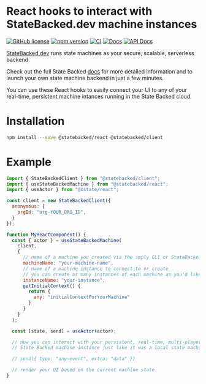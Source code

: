 # React hooks to interact with StateBacked.dev machine instances

[![GitHub license](https://img.shields.io/badge/license-MIT-blue.svg)](https://github.com/statebacked/react/blob/main/LICENSE) [![npm version](https://img.shields.io/npm/v/@statebacked/client.svg?style=flat)](https://www.npmjs.com/package/@statebacked/client) [![CI](https://github.com/statebacked/react/actions/workflows/ci.yaml/badge.svg)](https://github.com/statebacked/react/actions/workflows/ci.yaml) [![Docs](https://img.shields.io/badge/docs-statebacked-blue)](https://docs.statebacked.dev/) [![API Docs](https://img.shields.io/badge/docs-api-blue)](https://statebacked.github.io/react)

[StateBacked.dev](https://statebacked.dev) runs state machines as your secure, scalable, serverless backend.

Check out the full State Backed [docs](https://docs.statebacked.dev) for more detailed information and to
launch your own state machine backend in just a few minutes.

You can use these React hooks to easily connect your UI to any of your real-time,
persistent machine intances running in the State Backed cloud.

# Installation

```bash
npm install --save @statebacked/react @statebacked/client
```

# Example

```js
import { StateBackedClient } from "@statebacked/client";
import { useStateBackedMachine } from "@statebacked/react";
import { useActor } from "@xstate/react";

const client = new StateBackedClient({
  anonymous: {
    orgId: "org-YOUR_ORG_ID",
  }
});

function MyReactComponent() {
  const { actor } = useStateBackedMachine(
    client,
    {
      // name of a machine you created via the smply CLI or StateBacked.dev
      machineName: "your-machine-name",
      // name of a machine instance to connect to or create
      // you can create as many instances of each machine as you'd like
      instanceName: "your-instance",
      getInitialContext() {
        return {
          any: "initialContextForYourMachine"
        }
      }
    }
  );

  const [state, send] = useActor(actor);

  // now you can interact with your persistent, real-time, multi-player
  // State Backed machine instance just like it was a local state machine

  // send({ type: "any-event", extra: "data" })

  // render your UI based on the current machine state
}

```
